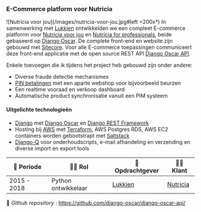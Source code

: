 ### E-Commerce platform voor Nutricia

![Nutricia voor jou](/images/nutricia-voor-jou.jpg#left =200x*) In samenwerking met [Lukkien](http://www.lukkien.nl) ontwikkelden we een compleet E-commerce platforrm voor [Nutricia voor jou](https://www.nutriciavoorjou.nl) en [Nutricia for professionals](https://www.nutriciavoorprofessionals.nl/), beide gebaseerd op [Django Oscar](https://github.com/django-oscar/django-oscar). De complete front-end en website zijn gebouwd met [Sitecore](https://www.sitecore.com). Voor alle E-commerce toepassingen communiceert deze front-end applicatie met de open source REST API [Django Oscar API](https://django-oscar-api.readthedocs.io/en/latest/).

Enkele toevoegen die ik tijdens het project heb gebouwd zijn onder andere:
- Diverse fraude detectie mechanismes
- [PIN betalingen](https://payplaza.com/nutricia-implements-point2pay/) met een aparte webshop voor bijvoorbeeld beurzen
- Een realtime vooraad en verkoop dashboard
- Automatische product synchronisatie vanuit een PIM systeem


#### Uitgelichte technologieën
- [Django](https://www.djangoproject.com/) met [Django Oscar](https://github.com/django-oscar/django-oscar) en [Django REST Framework](https://www.django-rest-framework.org/)
- Hosting bij [AWS](https://aws.amazon.com/) met [Terraform](https://www.terraform.io/), AWS Postgres RDS, AWS EC2 containers worden gebootstrapt met [Saltstack](https://www.saltstack.com/)
- [Django-Q](https://django-q.readthedocs.io/en/latest/) voor onderhoudscripts, e-mail afhandeling en verzending en diverse import en export tools


| :calendar: Periode | :man_technologist: Rol | :office: Opdrachtgever                | :man_office_worker: Klant                  |
| ------------------ | -----------------------| ------------------------------------- | ------------------------------------------ |
| 2015 - 2018        | Python ontwikkelaar    | [Lukkien](https://www.lukkien.com/)   | [Nutricia](https://www.nutriciavoorjou.nl) |

:link: _Github repository_ : https://github.com/django-oscar/django-oscar-api/